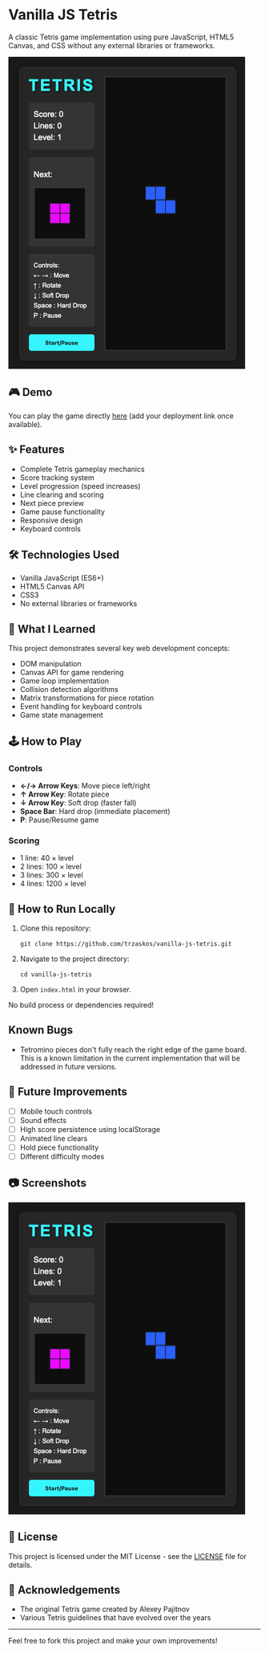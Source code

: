 # Vanilla JS Tetris

A classic Tetris game implementation using pure JavaScript, HTML5 Canvas, and CSS without any external libraries or frameworks.

![Tetris Game Screenshot](screenshots/game-preview.png)

## 🎮 Demo

You can play the game directly [here](#) (add your deployment link once available).

## ✨ Features

- Complete Tetris gameplay mechanics
- Score tracking system
- Level progression (speed increases)
- Line clearing and scoring
- Next piece preview
- Game pause functionality
- Responsive design
- Keyboard controls

## 🛠️ Technologies Used

- Vanilla JavaScript (ES6+)
- HTML5 Canvas API
- CSS3
- No external libraries or frameworks

## 🎯 What I Learned

This project demonstrates several key web development concepts:

- DOM manipulation
- Canvas API for game rendering
- Game loop implementation
- Collision detection algorithms
- Matrix transformations for piece rotation
- Event handling for keyboard controls
- Game state management

## 🕹️ How to Play

### Controls

- **←/→ Arrow Keys**: Move piece left/right
- **↑ Arrow Key**: Rotate piece
- **↓ Arrow Key**: Soft drop (faster fall)
- **Space Bar**: Hard drop (immediate placement)
- **P**: Pause/Resume game

### Scoring

- 1 line: 40 × level
- 2 lines: 100 × level
- 3 lines: 300 × level
- 4 lines: 1200 × level

## 🚀 How to Run Locally

1. Clone this repository:

   ```
   git clone https://github.com/trzaskos/vanilla-js-tetris.git
   ```

2. Navigate to the project directory:

   ```
   cd vanilla-js-tetris
   ```

3. Open `index.html` in your browser.

No build process or dependencies required!

## Known Bugs

- Tetromino pieces don't fully reach the right edge of the game board. This is a known limitation in the current implementation that will be addressed in future versions.

## 📝 Future Improvements

- [ ] Mobile touch controls
- [ ] Sound effects
- [ ] High score persistence using localStorage
- [ ] Animated line clears
- [ ] Hold piece functionality
- [ ] Different difficulty modes

## 📷 Screenshots

![Tetris Game Screenshot](screenshots/game-preview.png)

## 📄 License

This project is licensed under the MIT License - see the [LICENSE](LICENSE) file for details.

## 🙏 Acknowledgements

- The original Tetris game created by Alexey Pajitnov
- Various Tetris guidelines that have evolved over the years

---

Feel free to fork this project and make your own improvements!
